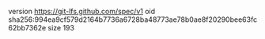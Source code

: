 version https://git-lfs.github.com/spec/v1
oid sha256:994ea9cf579d2164b7736a6728ba48773ae78b0ae8f20290bee63fc62bb7362e
size 193
